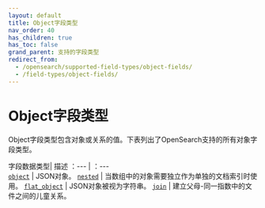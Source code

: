 ```yaml
---
layout: default
title: Object字段类型
nav_order: 40
has_children: true
has_toc: false
grand_parent: 支持的字段类型
redirect_from:
  - /opensearch/supported-field-types/object-fields/
  - /field-types/object-fields/
---
```


# Object字段类型

Object字段类型包含对象或关系的值。下表列出了OpenSearch支持的所有对象字段类型。

字段数据类型| 描述
：--- | ：---  
[`object`]({{site.url}}{{site.baseurl}}/field-types/object/) | JSON对象。
[`nested`]({{site.url}}{{site.baseurl}}/field-types/nested/) | 当数组中的对象需要独立作为单独的文档索引时使用。
[`flat_object`]({{site.url}}{{site.baseurl}}/field-types/flat-object/) | JSON对象被视为字符串。
[`join`]({{site.url}}{{site.baseurl}}/field-types/join/) | 建立父母-同一指数中的文件之间的儿童关系。


